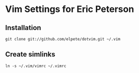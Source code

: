 # Vim Settings for Eric Peterson

## Installation

```
git clone git://github.com/elpete/dotvim.git ~/.vim
```

## Create simlinks

```
ln -s ~/.vim/vimrc ~/.vimrc
```
